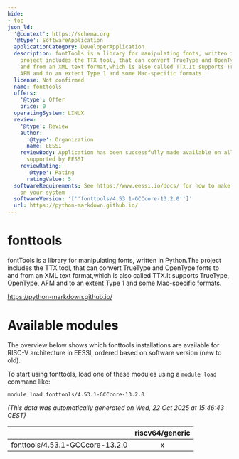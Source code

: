 ```yaml
---
hide:
- toc
json_ld:
  '@context': https://schema.org
  '@type': SoftwareApplication
  applicationCategory: DeveloperApplication
  description: fontTools is a library for manipulating fonts, written in Python.The
    project includes the TTX tool, that can convert TrueType and OpenType fonts to
    and from an XML text format,which is also called TTX.It supports TrueType, OpenType,
    AFM and to an extent Type 1 and some Mac-specific formats.
  license: Not confirmed
  name: fonttools
  offers:
    '@type': Offer
    price: 0
  operatingSystem: LINUX
  review:
    '@type': Review
    author:
      '@type': Organization
      name: EESSI
    reviewBody: Application has been successfully made available on all architectures
      supported by EESSI
    reviewRating:
      '@type': Rating
      ratingValue: 5
  softwareRequirements: See https://www.eessi.io/docs/ for how to make EESSI available
    on your system
  softwareVersion: '[''fonttools/4.53.1-GCCcore-13.2.0'']'
  url: https://python-markdown.github.io/
---
```


fonttools
=========


fontTools is a library for manipulating fonts, written in Python.The project includes the TTX tool, that can convert TrueType and OpenType fonts to and from an XML text format,which is also called TTX.It supports TrueType, OpenType, AFM and to an extent Type 1 and some Mac-specific formats.

https://python-markdown.github.io/
# Available modules


The overview below shows which fonttools installations are available for RISC-V architecture in EESSI, ordered based on software version (new to old).

To start using fonttools, load one of these modules using a `module load` command like:

```shell
module load fonttools/4.53.1-GCCcore-13.2.0
```

*(This data was automatically generated on Wed, 22 Oct 2025 at 15:46:43 CEST)*

| |riscv64/generic|
| :---: | :---: |
|fonttools/4.53.1-GCCcore-13.2.0|x|
